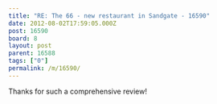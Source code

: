 ```yaml
---
title: "RE: The 66 - new restaurant in Sandgate - 16590"
date: 2012-08-02T17:59:05.000Z
post: 16590
board: 8
layout: post
parent: 16588
tags: ["0"]
permalink: /m/16590/
---
```

Thanks for such a comprehensive review!
